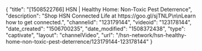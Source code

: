 {
    "title": "[1508522766] HSN | Healthy Home: Non-Toxic Pest Deterrence",
    "description": "Shop HSN Connected Life at https:\/\/goo.gl\/sjTNLP\n\nLearn how to get connected.",
    "channelid": "123179144",
    "videoid": "123178144",
    "date_created": "1506700235",
    "date_modified": "1508372438",
    "type": "captivate",
    "layout": "channelVideo",
    "url": "\/hsn-network\/hsn-healthy-home-non-toxic-pest-deterrence\/123179144-123178144"
}